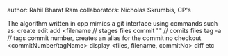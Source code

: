 author: Rahil Bharat Ram
collaborators: Nicholas Skrumbis, CP's

The algorithm written in cpp mimics a git interface using commands such as:
create <filename>
edit <filename>
add <filename // stages files
commit "<message>" // comits files
tag -a <tagname> // tags commit number, creates an alias for the commit no
checkout <commitNumber/tagName> 
display <files, filename, commitNo>
diff
etc


